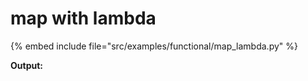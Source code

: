 # map with lambda


{% embed include file="src/examples/functional/map_lambda.py" %}


**Output:**

